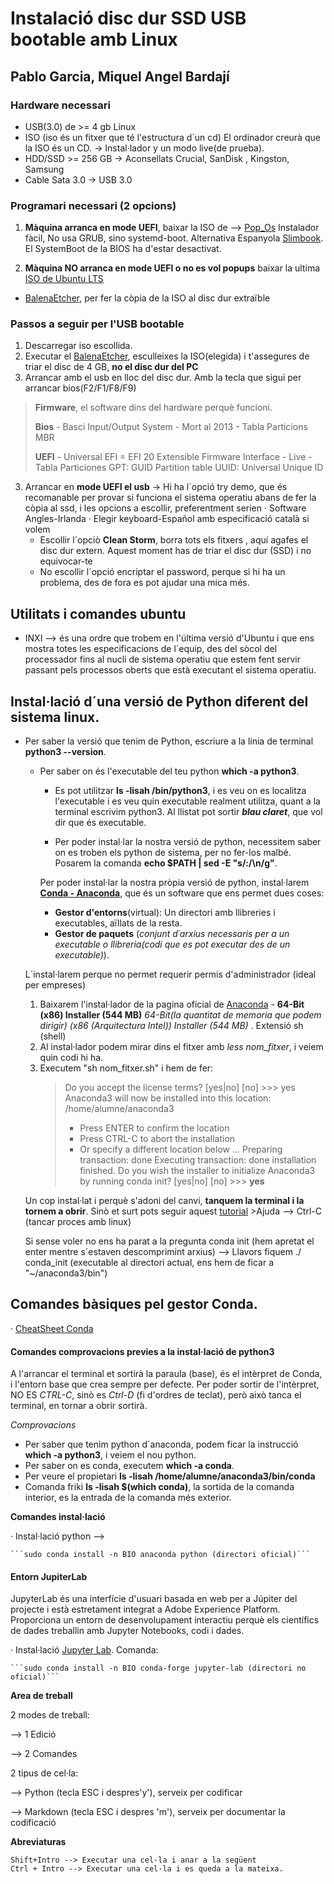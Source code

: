 # Instalació disc dur SSD USB bootable amb Linux
## Pablo Garcia, Miquel Angel Bardají

### Hardware necessari
 - USB(3.0) de >= 4 gb Linux
 - ISO  (iso és un fitxer que té l'estructura d´un cd) El ordinador creurà que la ISO és un CD. → Instal·lador y un modo live(de prueba). 
 - HDD/SSD >= 256 GB → Aconsellats Crucial, SanDisk , Kingston, Samsung
 - Cable Sata 3.0 → USB 3.0

### Programari necessari (2 opcions)
1. **Màquina arranca en mode UEFI**, baixar la ISO de --> [Pop_Os](https://pop.system76.com/)   Instalador fàcil, No usa GRUB, sino systemd-boot. Alternativa Espanyola [Slimbook](https://slimbook.es/). El SystemBoot de la BIOS ha d'estar desactivat.

2. **Màquina NO arranca en mode UEFI o no es vol popups** baixar la ultima  [ISO de Ubuntu LTS ](https://ubuntu.com/download/desktop) 

 - [BalenaEtcher](https://www.balena.io/etcher/), per fer la còpia de la ISO al disc dur extraïble

### Passos a seguir per l'USB bootable

 1. Descarregar iso escollida.
 2. Executar el [BalenaEtcher](https://www.balena.io/etcher/), esculleixes la ISO(elegida) i t'assegures de triar el disc de 4 GB, **no el disc dur del PC**
 3. Arrancar amb el usb en lloc del disc dur. Amb la tecla que sigui per arrancar bios(F2/F1/F8/F9)
> **Firmware**, el software dins del hardware perquè funcioni.
>
> **Bios** - Basci Input/Output System - Mort al 2013 - Tabla Particions MBR
>
> **UEFI** - Universal EFI = EFI 20 Extensible Firmware Interface - Live - 
>  Tabla Particiones GPT: GUID Partition table
> UUID: Universal Unique ID
 3. Arrancar en **mode UEFI el usb** → Hi ha l´opció try demo, que és recomanable per provar si funciona el sistema operatiu abans de fer la còpia al ssd,  i les opcions a escollir, preferentment serien 
    · Software  Angles-Irlanda
    · Elegir keyboard-Español amb especificació català si volem
    - Escollir l´opciò **Clean Storm**, borra tots els fitxers , aquí agafes el disc dur extern. Aquest moment has de triar el disc dur (SSD) i no equivocar-te
    - No escollir l´opció encriptar el password, perque si hi ha un problema, des de fora es pot ajudar una mica més.

## Utilitats i comandes ubuntu

- INXI --> és una ordre que trobem en l'última versió d'Ubuntu i que ens mostra totes les especificacions de l´equip, des del sòcol del processador fins al nucli de sistema operatiu que estem fent servir passant pels processos oberts que està executant el sistema operatiu.

## Instal·lació d´una versió de Python diferent del sistema linux.
- Per saber la versió que tenim de Python,  escriure a la línia de terminal **python3 --version**.
   -  Per saber on és l'executable del teu python **which -a python3**. 
      - Es pot utilitzar **ls -lisah /bin/python3**, i es veu on es localitza l'executable i es veu quin executable realment utilitza, quant a la terminal escrivim python3. Al llistat pot sortir ***blau claret***, que vol dir que és executable.
	  
	  - Per poder instal·lar la nostra versió de python, necessitem saber on es troben els python de sistema, per no fer-los malbé. Posarem la comanda **echo $PATH | sed -E "s/:/\n/g"**.
	  
	  Per poder instal·lar la nostra pròpia versió de python, instal·larem [**Conda - Anaconda**](https://docs.conda.io/en/latest/ "**Conda**"), que és un software que ens permet dues coses:
	  
	     - **Gestor d'entorns**(virtual): Un directori amb llibreries i executables, aïllats de la resta.
	     - **Gestor de paquets** (*conjunt d´arxius necessaris per a un executable o llibreria(codi que es pot executar des de un executable)*).
	       
	L´instal·larem perque no permet requerir permis d'administrador (ideal per empreses)
	
	1.  Baixarem l'instal·lador de la pagina oficial de [Anaconda](https://www.anaconda.com/products/individual "Python") - **64-Bit (x86) Installer (544 MB)** *64-Bit(la quantitat de memoria que podem dirigir) (x86 *(Arquitectura Intel)*) Installer (544 MB)* .  Extensió sh (shell)
	2. Al instal·lador podem mirar dins el fitxer amb *less nom_fitxer*, i veiem quin codi hi ha.
	3. Executem "sh nom_fitxer.sh" i hem de fer: 
		> Do you accept the license terms? [yes|no]
		>[no] >>> yes
		>Anaconda3 will now be installed into this location:
		>/home/alumne/anaconda3
		>
		>  - Press ENTER to confirm the location
		>  - Press CTRL-C to abort the installation
		>  - Or specify a different location below
		> ...
		>Preparing transaction: done
		>Executing transaction: done
		>installation finished.
		>Do you wish the installer to initialize Anaconda3
		>by running conda init? [yes|no]
		>[no] >>> **yes**
		
	Un cop instal·lat i perquè s'adoni del canvi, **tanquem la terminal i la tornem a obrir**. Sinò et surt pots seguir aquest [tutorial](https://www.solvetic.com/tutoriales/article/8876-instalar-anaconda-en-ubuntu-20-04/)
		>Ajuda --> Ctrl-C (tancar proces amb linux)
		 
	 Si sense voler no ens ha parat a la pregunta conda init (hem apretat el enter mentre s´estaven descomprimint arxius) --> Llavors fiquem ./ conda_init (executable al directori actual, ens hem de ficar a "~/anaconda3/bin")
			
## Comandes bàsiques pel gestor Conda.

· [CheatSheet Conda](https://docs.conda.io/projects/conda/en/latest/user-guide/cheatsheet.html) 


#### Comandes comprovacions previes a la instal·lació de python3
A l'arrancar el terminal et sortirà la paraula (base), és el intèrpret de Conda, i l'entorn base que crea sempre per defecte. Per poder sortir de l'intèrpret, NO ES *CTRL-C*, sinò es *Ctrl-D* (fi d'ordres de teclat), però això tanca el terminal, en tornar a obrir sortirà.

*Comprovacions*

- Per saber que tenim python d´anaconda, podem ficar la instrucció **which -a python3**, i veiem el nou python.
- Per saber on es conda, executem **which -a conda**.
- Per veure el propietari **ls -lisah /home/alumne/anaconda3/bin/conda**
- Comanda friki **ls -lisah $(which conda)**, la sortida de la comanda interior, es la entrada de la comanda més exterior.

**Comandes instal·lació**

· Instal·lació python --> 

    ```sudo conda install -n BIO anaconda python (directori oficial)```
    

#### Entorn JupiterLab

JupyterLab és una interfície d'usuari basada en web per a Júpiter del projecte i està estretament integrat a Adobe Experience Platform. Proporciona un entorn de desenvolupament interactiu perquè els científics de dades treballin amb Jupyter Notebooks, codi i dades.

· Instal·lació [Jupyter Lab](https://jupyter.org/). Comanda: 

    ```sudo conda install -n BIO conda-forge jupyter-lab (directori no oficial)```
    
**Area de treball** 

  2 modes de treball:
  
  --> 1 Edició
  
  --> 2 Comandes
				   
  2 tipus de cel·la: 
  
  --> Python (tecla ESC i despres'y'), serveix per codificar
  
  --> Markdown (tecla ESC i despres 'm'), serveix per documentar la codificació
		   
		   
**Abreviaturas**

	Shift+Intro --> Executar una cel·la i anar a la següent
	Ctrl + Intro --> Executar una cel·la i es queda a la mateixa.
	 

